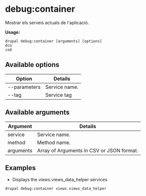 # debug:container
Mostrar els serveis actuals de l'aplicació.

**Usage:**
```
drupal debug:container [arguments] [options]
dco
cod
```

## Available options
Option | Details
-------|-------------
--parameters | Service name.
--tag | Service tag 

## Available arguments
Argument | Details
---------|-------------
service | Service name.
method | Method name.
arguments | Array of Arguments in CSV or JSON format.

## Examples
* Displays the views.views_data_helper services
```
drupal debug:container views.views_data_helper
```
